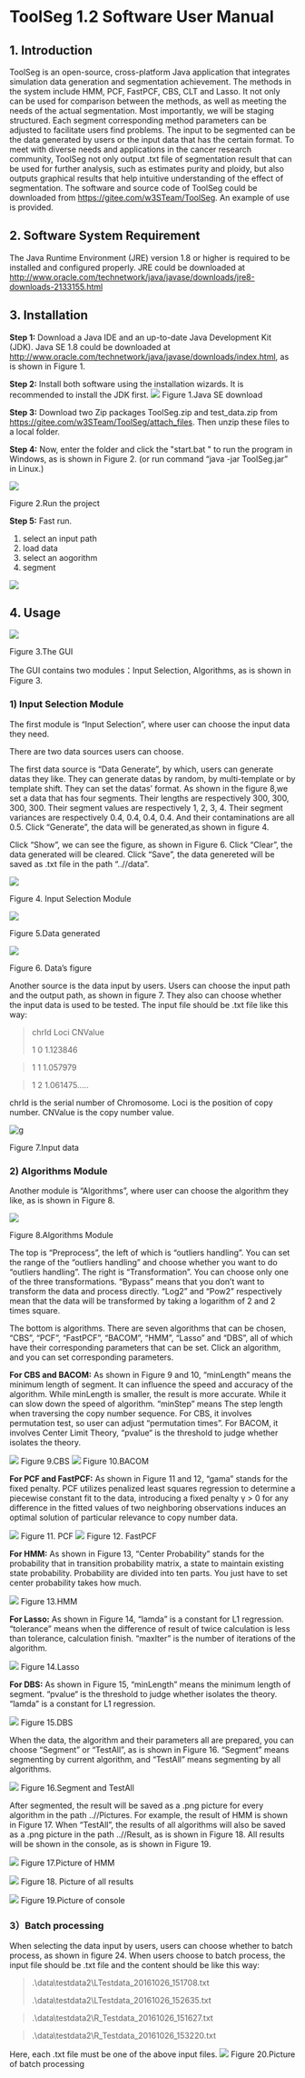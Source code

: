 # ToolSeg 1.2 Software User Manual

## 1. Introduction

ToolSeg is an open-source, cross-platform Java application that integrates simulation data generation and segmentation achievement. The methods in the system include HMM, PCF, FastPCF, CBS, CLT and Lasso. It not only can be used for comparison between the methods, as well as meeting the needs of the actual segmentation. Most importantly, we will be staging structured. Each segment corresponding method parameters can be adjusted to facilitate users find problems. The input to be segmented can be the data generated by users or the input data that has the certain format. To meet with diverse needs and applications in the cancer research community, ToolSeg not only output .txt file of segmentation result that can be used for further analysis, such as estimates purity and ploidy, but also outputs graphical results that help intuitive understanding of the effect of segmentation. The software and source code of ToolSeg could be downloaded from <https://gitee.com/w3STeam/ToolSeg>. An example of use is provided.

## 2. Software System Requirement

The Java Runtime Environment (JRE) version 1.8 or higher is required to be
installed and configured properly. JRE could be downloaded at
<http://www.oracle.com/technetwork/java/javase/downloads/jre8-downloads-2133155.html>

## 3. Installation 

**Step 1:** Download a Java IDE and an up-to-date Java Development Kit (JDK).
Java SE 1.8 could be downloaded at
<http://www.oracle.com/technetwork/java/javase/downloads/index.html>, as is
shown in Figure 1.

**Step 2:** Install both software using the installation wizards. It is
recommended to install the JDK first.
![](media/Image1.png)
Figure 1.Java SE download

**Step 3:**  Download two Zip packages ToolSeg.zip and test_data.zip from <https://gitee.com/w3STeam/ToolSeg/attach_files>. Then unzip these files to a local folder.

**Step 4:** Now, enter the folder and click the "start.bat " to run the program in Windows, as is shown in
Figure 2. (or run command “java -jar ToolSeg.jar” in Linux.)

![](media/Image2.png)

Figure 2.Run the project

**Step 5:**
Fast run. 

1. select an input path
2. load data
3. select an aogorithm
4. segment

![](media/fast-run.png)
## 4. Usage 

![](media/Image3.png)

Figure 3.The GUI

The GUI contains two modules：Input Selection, Algorithms, as is shown in Figure 3.

### 1) Input Selection Module
The first module is “Input Selection”, where user can choose the input data they need.

There are two data sources users can choose.

The first data source is “Data Generate”, by which, users can generate datas
they like. They can generate datas by random, by multi-template or by
template shift. They can set the datas’ format. As shown in the figure 8,we
set a data that has four segments. Their lengths are respectively 300, 300,
300, 300. Their segment values are respectively 1, 2, 3, 4. Their segment
variances are respectively 0.4, 0.4, 0.4, 0.4. And their contaminations are
all 0.5. Click “Generate”, the data will be generated,as shown in figure 4.

Click “Show”, we can see the figure, as shown in Figure 6. Click “Clear”,
the data generated will be cleared. Click “Save”, the data genereted will be
saved as .txt file in the path “..//data”.

![](./media/image8.png)

Figure 4. Input Selection Module

![](./media/image9.png)

Figure 5.Data generated

![](./media/image10.png)

Figure 6. Data’s figure

Another source is the data input by users. Users can choose the input path
and the output path, as shown in figure 7. They also can choose whether the
input data is used to be tested. The input file should be .txt file like
this way:

>   chrId 	Loci		 CNValue 
>
>   1 		0 		1.123846

>   1		1 		1.057979

>   1		2 		1.061475.....

chrId is the serial number of Chromosome. Loci is the position of copy
number. CNValue is the copy number value.

![g](media/a5f7312b657054664db3ca2c50c92300.png)

Figure 7.Input data



### 2)  Algorithms Module

Another module is “Algorithms”, where user can choose the algorithm they
like, as is shown in Figure 8.

![](media/66d0c79b437d8fb856bc66a295ed141d.png)

Figure 8.Algorithms Module

The top is “Preprocess”, the left of which is “outliers handling”. You can
set the range of the “outliers handling” and choose whether you want to do
“outliers handling”. The right is “Transformation”. You can choose only one
of the three transformations. “Bypass” means that you don’t want to
transform the data and process directly. “Log2” and “Pow2” respectively mean
that the data will be transformed by taking a logarithm of 2 and 2 times
square.

The bottom is algorithms. There are seven algorithms that can be chosen,
“CBS”, “PCF”, “FastPCF”, “BACOM”, “HMM”, “Lasso” and “DBS”, all of which
have their corresponding parameters that can be set. Click an algorithm, and
you can set corresponding parameters.

**For CBS and BACOM:** As shown in Figure 9 and 10, “minLength” means the
minimum length of segment. It can influence the speed and accuracy of the
algorithm. While minLength is smaller, the result is more accurate. While it can
slow down the speed of algorithm. “minStep” means The step length when
traversing the copy number sequence. For CBS, it involves permutation test, so
user can adjust “permutation times”. For BACOM, it involves Center Limit Theory,
“pvalue“ is the threshold to judge whether isolates the theory.

![](media/a6d71d8c3211d16131d5979b1d23ece2.png)
Figure 9.CBS
![](media/54c84470e88f7d8415eec24f0521628a.png)
Figure 10.BACOM

**For PCF and FastPCF:** As shown in Figure 11 and 12, “gama” stands for the
fixed penalty. PCF utilizes penalized least squares regression to determine a
piecewise constant fit to the data, introducing a fixed penalty γ \> 0 for any
difference in the fitted values of two neighboring observations induces an
optimal solution of particular relevance to copy number data.

![](media/9bc0e16598d63d20a781f12b5007fc23.png)
Figure 11. PCF 
![](media/3f1f405f80c2235ac3b0a01742448bf6.png)
Figure 12. FastPCF

**For HMM:** As shown in Figure 13, “Center Probability” stands for the
probability that in transition probability matrix, a state to maintain existing
state probability. Probability are divided into ten parts. You just have to set
center probability takes how much.

![](media/8328d95ce233f26972d54122dca38b5b.png)
Figure 13.HMM

**For Lasso:** As shown in Figure 14, “lamda” is a constant for L1 regression.
“tolerance” means when the difference of result of twice calculation is less
than tolerance, calculation finish. “maxIter” is the number of iterations of the
algorithm.

![](media/9a90a93238e2067025800a2aa023799d.png)
Figure 14.Lasso

**For DBS:** As shown in Figure 15, “minLength” means the minimum length of
segment. “pvalue“ is the threshold to judge whether isolates the theory. “lamda”
is a constant for L1 regression.

![](media/54f96151d2e5f3a025e4d565f54804f8.png)
Figure 15.DBS

When the data, the algorithm and their parameters all are prepared, you can
choose “Segment” or “TestAll”, as is shown in Figure 16. “Segment” means
segmenting by current algorithm, and “TestAll” means segmenting by all
algorithms.

![](media/107cb127f8a77aa09bf696abe5ea20dd.png)
Figure 16.Segment and TestAll

After segmented, the result will be saved as a .png picture for every
algorithm in the path ..//Pictures. For example, the result of HMM is shown
in Figure 17. When “TestAll”, the results of all algorithms will also be
saved as a .png picture in the path ..//Result, as is shown in Figure 18.
All results will be shown in the console, as is shown in Figure 19.

![](./media/image21.png)
Figure 17.Picture of HMM

![](./media/image22.png)
Figure 18. Picture of all results

![](./media/image23.png)
Figure 19.Picture of console

### 3）Batch processing

When selecting the data input by users, users can choose whether to batch process, as shown in figure 24. When users choose to batch process, the input file should be .txt file and the content should be like this way:
>   .\data\testdata2\LTestdata_20161026_151708.txt
>
>   .\data\testdata2\LTestdata_20161026_152635.txt

>   .\data\testdata2\R_Testdata_20161026_151627.txt

>   .\data\testdata2\R_Testdata_20161026_153220.txt

Here, each .txt file must be one of the above input files.
![](./media/image24.png)
Figure 20.Picture of batch processing